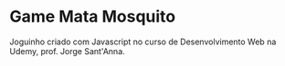 # Game Mata Mosquito
 Joguinho criado com Javascript no curso de Desenvolvimento Web na Udemy, prof. Jorge Sant'Anna.
